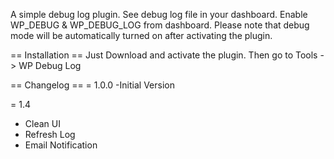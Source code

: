 

A simple debug log plugin. See debug log file in your dashboard. Enable WP_DEBUG & WP_DEBUG_LOG from dashboard. Please note that debug mode will be automatically turned on after activating the plugin.


== Installation ==
Just Download and activate the plugin. Then go to Tools  -> WP Debug Log

== Changelog ==
= 1.0.0
 -Initial Version

= 1.4
 - Clean UI
 - Refresh Log
 - Email Notification




